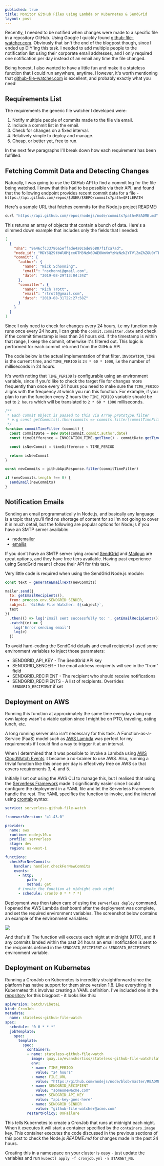 ```yaml
---
published: true
title: Monitor GitHub Files using Lambda or Kubernetes & SendGrid
layout: post
---
```


Recently, I needed to be notified when changes were made to a specific file in
a repository GitHub. Using Google I quickly found [github-file-watcher.com](https://app.github-file-watcher.com/).
Obviously that isn't the end of the blogpost though, since I ended up DIY'ing
this task. I needed to add multiple people to the notification list using their
corporate email addresses, and I only required one notification per day instead
of an email any time the file changed.

Being honest, I also wanted to have a little fun and make it a stateless
function that I could run anywhere, anytime. However, it's worth mentioning
that [github-file-watcher.com](https://app.github-file-watcher.com) is
excellent, and probably exactly what you need!

## Requirements List

The requirements the generic file watcher I developed were:
 
1. Notify multiple people of commits made to the file via email.
1. Include a commit list in the email.
1. Check for changes on a fixed interval.
1. Relatively simple to deploy and manage.
1. Cheap, or better yet, free to run.

In the next few paragraphs I'll break down how each requirement has been
fulfilled.


## Fetching Commit Data and Detecting Changes

Naturally, I was going to use the GitHub API to find a commit log for the file
being watched. I knew that this had to be possible via their API, and found that
the following endpoint provides recent commit data for a file -
`https://api.github.com/repos/$USER/$REPO/commits?path=$FILEPATH`

Here's a sample URL that fetches commits for the Node.js project README:

```bash
curl "https://api.github.com/repos/nodejs/node/commits?path=README.md"
```

This returns an array of objects that contain a bunch of data. Here's a slimmed
down example that includes only the fields that I needed:

```json
[
  {
    "sha": "9a46cfc33796a5effade4a0c6de95807f1fca7ad",
    "node_id": "MDY6Q29tbWl0MjcxOTM3Nzk6OWE0NmNmYzMzNzk2YTVlZmZhZGU0YTBjNmRlOTU4MDdmMWZjYTdhZA==",
    "commit": {
      "author": {
        "name": "Nick Schonning",
        "email": "nschonni@gmail.com",
        "date": "2019-08-29T13:04:34Z"
      },
      "committer": {
        "name": "Rich Trott",
        "email": "rtrott@gmail.com",
        "date": "2019-08-31T22:27:58Z"
      }
    }
  }
]
```

Since I only need to check for changes every 24 hours, i.e my function only
runs once every 24 hours, I can grab the `commit.committer.date` and check if
the commit timestamp is less than 24 hours old. If the timestamp is within that
range, I keep the commit, otherwise it's filtered out. This logic is performed
for each commit returned from the GitHub API.

The code below is the actual implementation of that filter. `INVOCATION_TIME`
is the current time, and `TIME_PERIOD` is `24 * 60 * 1000`, i.e the number of
milliseconds in 24 hours.

It's worth noting that `TIME_PERIOD` is configurable using an environment
variable, since if you'd like to check the target file for changes more
frequently than once every 24 hours you need to make sure the `TIME_PERIOD`
aligns with the frequency at which you run this function. For example, if you
plan to run the function every 2 hours the `TIME_PERIOD` variable should be set
to `2 hours` which will be translated to `2 * 60 * 1000` milliseconds.

```js
/**
 * Each commit Object is passed to this via Array.prototype.filter
 * e.g const getCommits().then(commits => commits.filter(commitTimeFilter))
 */
function commitTimeFilter (commit) {
  const commitDate = new Date(commit.commit.author.date)
  const timeDifference = INVOCATION_TIME.getTime() - commitDate.getTime()

  const isNewCommit = timeDifference < TIME_PERIOD

  return isNewCommit
}

const newCommits = githubApiResponse.filter(commitTimeFilter)

if (newCommits.length !== 0) {
  sendEmail(newCommits)
}
```

## Notification Emails

Sending an email programmatically in Node.js, and basically any language is a topic
that you'll find no shortage of content for so I'm not going to cover it in much
detail, but the following are popular options for Node.js if you have an SMTP
server available:

* [nodemailer](https://www.npmjs.com/package/nodemailer)
* [emailjs](https://github.com/eleith/emailjs)

If you don't have an SMTP server lying around [SendGrid](https://sendgrid.com)
and [Mailgun](https://www.mailgun.com/) are great options, and they have free
tiers available. Having past experience using SendGrid meant I chose their API
for this task. 

Very little code is required when using the SendGrid Node.js module:

```js
const text = generateEmailText(newCommits)

mailer.send({
  to: getEmailRecipients(),
  from: process.env.SENDGRID_SENDER,
  subject: `GitHub File Watcher: ${subject}`,
  text
})
  .then(() => log('Email sent successfully to: ', getEmailRecipients()))
  .catch((e) => {
    log('Error sending email')
    log(e)
  })
```

To avoid hard-coding the SendGrid details and email recipients I used some
environment variables to inject those paramaters:

* SENDGRID_API_KEY - The SendGrid API key
* SENDGRID_SENDER - The email address recipients will see in the "from" field
* SENDGRID_RECIPIENT - The recipient who should receive notifications
* SENDGRID_RECIPIENTS - A list of recipients. Overrides `SENDGRID_RECIPIENT` if set

## Deployment on AWS

Running this function at approximately the same time everyday using my own
laptop wasn't a viable option since I might be on PTO, traveling, eating lunch,
etc.

A long running server also isn't necessary for this task. A
Function-as-a-Service (FaaS) model such as
[AWS Lambda](https://aws.amazon.com/lambda/) was perfect for my requirements if
I could find a way to trigger it at an interval.

When I determined that it was
possible to invoke a Lambda using [AWS CloudWatch Events](https://docs.aws.amazon.com/AmazonCloudWatch/latest/events/WhatIsCloudWatchEvents.html)
it became a no-brainer to use AWS. Also, running a trivial function like this
once per day is effectively free on AWS so that covers requirements 3, 4, and
5.

Initially I set out using the AWS CLI to manage this, but I realised that using
the [Serverless Framework](https://serverless.com) made it significantly
easier since I could configure the deployment in a YAML file and let the
Serverless Framework handle the rest. The YAML specifies the function to
invoke, and the interval using [crontab](https://en.wikipedia.org/wiki/Cron)
syntax:

```yaml
service: serverless-github-file-watch

frameworkVersion: "=1.43.0"

provider:
  name: aws
  runtime: nodejs10.x
  profile: serverless
  stage: dev
  region: us-west-1

functions:
  checkForNewCommits:
    handler: handler.checkForNewCommits
    events:
      - http:
          path: /
          method: get
      # invoke the function at midnight each night
      - schedule: cron(0 0 * * ? *)
```

Deployment was then taken care of using the `serverless deploy` command. I
opened the AWS Lambda dashboard after the deployment was complete, and set the
required environment variables. The screenshot below contains an example of the
environment variables:

![](/res/img/posts/2019-09-16-github-file-watcher/aws-lambda.png)

And that's it! The function will execute each night at midnight (UTC), and if
any commits landed within the past 24 hours an email notification is sent to
the recipients defined in the `SENDGRID_RECIPIENT` or `SENDGRID_RECIPIENTS`
environment variable.

## Deployment on Kubernetes

Running a CronJob on Kubernetes is incredibly straightforward since the
platform has native support for them since version 1.8. Like everything in
Kubernetes this involves creating a YAML definition. I've included one in
the [repository](https://github.com/evanshortiss/stateless-github-file-watch/blob/master/cronjob.yml) for this blogpost - it looks like this:

```yml
apiVersion: batch/v1beta1
kind: CronJob
metadata:
  name: stateless-github-file-watch
spec:
  schedule: "0 0 * * *"
  jobTemplate:
    spec:
      template:
        spec:
          containers:
          - name: stateless-github-file-watch
            image: quay.io/evanshortiss/stateless-github-file-watch:latest
            env:
            - name: TIME_PERIOD
              value: "24 hours"
            - name: FILE_URL
              value: "https://github.com/nodejs/node/blob/master/README.md"
            - name: SENDGRID_RECIPIENT
              value: "someone@acme.com"
            - name: SENDGRID_API_KEY
              value: "api-key-goes-here"
            - name: SENDGRID_SENDER
              value: "github-file-watcher@acme.com"
          restartPolicy: OnFailure
```

This tells Kubernetes to create a CronJob that runs at midnight each night.
When it executes it will start a container specified by the `containers.image`
key. This container executes the code discussed in the previous sections of
this post to check the Node.js *README.md* for changes made in the past 24
hours.

Creating this in a namespace on your cluster is easy - just update the
variables and run `kubectl apply -f cronjob.yml -n $TARGET_NS`.